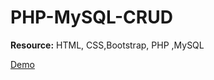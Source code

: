 # PHP-MySQL-CRUD

<b>Resource:</b> HTML, CSS,Bootstrap, PHP ,MySQL

<a href="http://dev.codeenable.com/php-mysql-crud-demo/" target="_blank" >Demo</a>
